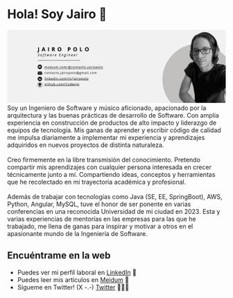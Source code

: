 # Hola! Soy Jairo 🤙

<img src="https://raw.githubusercontent.com/CodexJp/CodexJp/master/jp-header-banner-image.png" alt="banner Jairo Polo - Software Engineer">
Soy un Ingeniero de Software y músico aficionado, apacionado por la arquitectura y las buenas prácticas de desarrollo de Software. Con amplia experiencia en construcción de productos de alto impacto y liderazgo de equipos de tecnología. Mis ganas de aprender y escribir código de calidad me impulsa diariamente a implementar mi experiencia y aprendizajes adquiridos en nuevos proyectos de distinta naturaleza.
<br/><br/>
Creo firmemente en la libre transmisión del conocimiento. Pretendo compartir mis aprendizajes con cualquier persona interesada en crecer técnicamente junto a mí. Compartiendo ideas, conceptos y herramientas que he recolectado en mi trayectoria académica y profesional.
<br/><br/>
Además de trabajar con tecnologías como Java (SE, EE, SpringBoot), AWS, Python, Angular, MySQL, tuve el honor de ser ponente en varias conferencias en una reconocida Universidad de mi ciudad en 2023. Esta y varias experiencias de mentorías en las empresas para las que he trabajado, me llena de ganas para inspirar y motivar a otros en el apasionante mundo de la Ingeniería de Software.


## Encuéntrame en la web
- Puedes ver mi perfíl laboral en <a href="https://linkedin.com/in/jairopolo"> LinkedIn</a> 💼
- Puedes leer mis artículos en <a href="https://medium.com/@jairopoloma"> Meidum</a> 📝
- Sígueme en Twitter! (X -.-) <a href="https://twitter.com/JairoPo17331154"> Twitter</a> 💁🏻‍♂️
